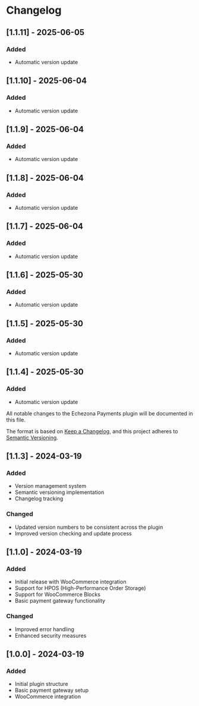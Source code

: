 # Changelog


## [1.1.11] - 2025-06-05
### Added
- Automatic version update


## [1.1.10] - 2025-06-04
### Added
- Automatic version update


## [1.1.9] - 2025-06-04
### Added
- Automatic version update


## [1.1.8] - 2025-06-04
### Added
- Automatic version update


## [1.1.7] - 2025-06-04
### Added
- Automatic version update


## [1.1.6] - 2025-05-30
### Added
- Automatic version update


## [1.1.5] - 2025-05-30
### Added
- Automatic version update


## [1.1.4] - 2025-05-30
### Added
- Automatic version update

All notable changes to the Echezona Payments plugin will be documented in this file.

The format is based on [Keep a Changelog](https://keepachangelog.com/en/1.0.0/),
and this project adheres to [Semantic Versioning](https://semver.org/spec/v2.0.0.html).

## [1.1.3] - 2024-03-19
### Added
- Version management system
- Semantic versioning implementation
- Changelog tracking

### Changed
- Updated version numbers to be consistent across the plugin
- Improved version checking and update process

## [1.1.0] - 2024-03-19
### Added
- Initial release with WooCommerce integration
- Support for HPOS (High-Performance Order Storage)
- Support for WooCommerce Blocks
- Basic payment gateway functionality

### Changed
- Improved error handling
- Enhanced security measures

## [1.0.0] - 2024-03-19
### Added
- Initial plugin structure
- Basic payment gateway setup
- WooCommerce integration 